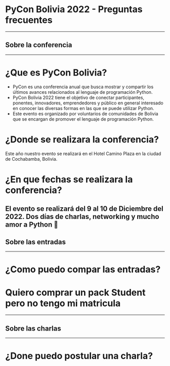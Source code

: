 # PyCon Bolivia 2022 - Preguntas frecuentes 
---

## Sobre la conferencia
---
# ¿Que es PyCon Bolivia?
* PyCon es una conferencia anual que busca mostrar y compartir los últimos avances relacionados al lenguaje de programación Python.
* PyCon Bolivia 2022 tiene el objetivo de conectar participantes, ponentes, innovadores, emprendedores y público en general interesado en conocer las diversas formas en las que se puede utilizar Python.
* Este evento es organizado por voluntarios de comunidades de Bolivia que se encargan de promover el lenguaje de programación Python. 
# ¿Donde se realizara la conferencia?
Este año nuestro evento se realizará en el Hotel Camino Plaza en la ciudad de Cochabamba, Bolivia.
# ¿En que fechas se realizara la conferencia?
El evento se realizará del 9 al 10 de Diciembre del 2022. Dos días de charlas, networking y mucho amor a Python :snake:
---
## Sobre las entradas
---
# ¿Como puedo compar las entradas?
# Quiero comprar un pack Student pero no tengo mi matricula
---
## Sobre las charlas
---
# ¿Done puedo postular una charla?
